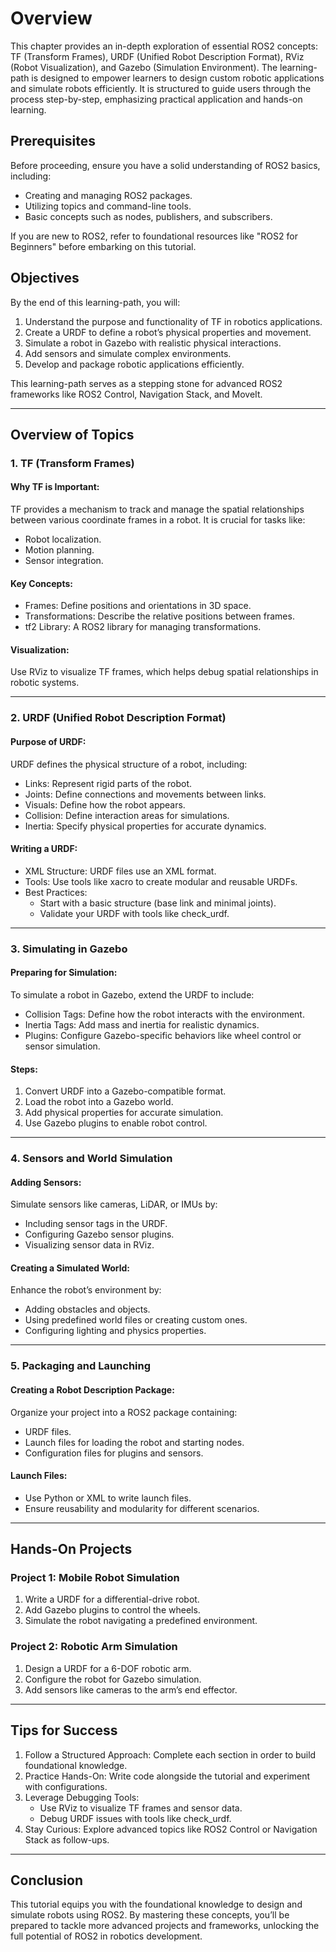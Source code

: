 # Overview

This chapter provides an in-depth exploration of essential ROS2 concepts: TF (Transform Frames), URDF (Unified Robot Description Format), RViz (Robot Visualization), and Gazebo (Simulation Environment). The learning-path is designed to empower learners to design custom robotic applications and simulate robots efficiently. It is structured to guide users through the process step-by-step, emphasizing practical application and hands-on learning.

## Prerequisites
Before proceeding, ensure you have a solid understanding of ROS2 basics, including:

- Creating and managing ROS2 packages.
- Utilizing topics and command-line tools.
- Basic concepts such as nodes, publishers, and subscribers.

If you are new to ROS2, refer to foundational resources like "ROS2 for Beginners" before embarking on this tutorial.

## Objectives
By the end of this learning-path, you will:

1. Understand the purpose and functionality of TF in robotics applications.
2. Create a URDF to define a robot’s physical properties and movement.
3. Simulate a robot in Gazebo with realistic physical interactions.
4. Add sensors and simulate complex environments.
5. Develop and package robotic applications efficiently.

This learning-path serves as a stepping stone for advanced ROS2 frameworks like ROS2 Control, Navigation Stack, and MoveIt.

---

## Overview of Topics

### 1. TF (Transform Frames)

#### Why TF is Important:
TF provides a mechanism to track and manage the spatial relationships between various coordinate frames in a robot. It is crucial for tasks like:
- Robot localization.
- Motion planning.
- Sensor integration.

#### Key Concepts:
- Frames: Define positions and orientations in 3D space.
- Transformations: Describe the relative positions between frames.
- tf2 Library: A ROS2 library for managing transformations.

#### Visualization:
Use RViz to visualize TF frames, which helps debug spatial relationships in robotic systems.

---

### 2. URDF (Unified Robot Description Format)

#### Purpose of URDF:
URDF defines the physical structure of a robot, including:
- Links: Represent rigid parts of the robot.
- Joints: Define connections and movements between links.
- Visuals: Define how the robot appears.
- Collision: Define interaction areas for simulations.
- Inertia: Specify physical properties for accurate dynamics.

#### Writing a URDF:
- XML Structure: URDF files use an XML format.
- Tools: Use tools like xacro to create modular and reusable URDFs.
- Best Practices:
  - Start with a basic structure (base link and minimal joints).
  - Validate your URDF with tools like check_urdf.

---

### 3. Simulating in Gazebo

#### Preparing for Simulation:
To simulate a robot in Gazebo, extend the URDF to include:
- Collision Tags: Define how the robot interacts with the environment.
- Inertia Tags: Add mass and inertia for realistic dynamics.
- Plugins: Configure Gazebo-specific behaviors like wheel control or sensor simulation.

#### Steps:
1. Convert URDF into a Gazebo-compatible format.
2. Load the robot into a Gazebo world.
3. Add physical properties for accurate simulation.
4. Use Gazebo plugins to enable robot control.

---

### 4. Sensors and World Simulation

#### Adding Sensors:
Simulate sensors like cameras, LiDAR, or IMUs by:
- Including sensor tags in the URDF.
- Configuring Gazebo sensor plugins.
- Visualizing sensor data in RViz.

#### Creating a Simulated World:
Enhance the robot’s environment by:
- Adding obstacles and objects.
- Using predefined world files or creating custom ones.
- Configuring lighting and physics properties.

---

### 5. Packaging and Launching

#### Creating a Robot Description Package:
Organize your project into a ROS2 package containing:
- URDF files.
- Launch files for loading the robot and starting nodes.
- Configuration files for plugins and sensors.

#### Launch Files:
- Use Python or XML to write launch files.
- Ensure reusability and modularity for different scenarios.

---

## Hands-On Projects

### Project 1: Mobile Robot Simulation
1. Write a URDF for a differential-drive robot.
2. Add Gazebo plugins to control the wheels.
3. Simulate the robot navigating a predefined environment.

### Project 2: Robotic Arm Simulation
1. Design a URDF for a 6-DOF robotic arm.
2. Configure the robot for Gazebo simulation.
3. Add sensors like cameras to the arm’s end effector.

---

## Tips for Success
1. Follow a Structured Approach: Complete each section in order to build foundational knowledge.
2. Practice Hands-On: Write code alongside the tutorial and experiment with configurations.
3. Leverage Debugging Tools:
   - Use RViz to visualize TF frames and sensor data.
   - Debug URDF issues with tools like check_urdf.
4. Stay Curious: Explore advanced topics like ROS2 Control or Navigation Stack as follow-ups.

---

## Conclusion
This tutorial equips you with the foundational knowledge to design and simulate robots using ROS2. By mastering these concepts, you’ll be prepared to tackle more advanced projects and frameworks, unlocking the full potential of ROS2 in robotics development.

